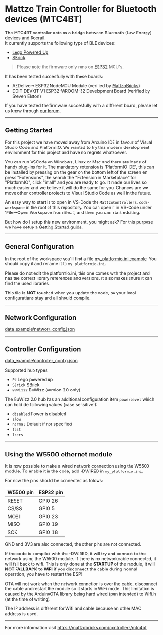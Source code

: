 # Mattzo Train Controller for Bluetooth devices (MTC4BT)


The MTC4BT controller acts as a bridge between Bluetooth (Low Energy) devices and Rocrail.  
It currently supports the following type of BLE devices:
- [Lego Powered Up](https://www.lego.com/nl-nl/product/hub-88009)
- [SBrick](https://sbrick.com/)

> Please note the firmware only runs on [ESP32](https://www.espressif.com/en/products/socs/esp32) MCU's. 

It has been tested succesfully with these boards:
- AZDelivery ESP32 NodeMCU Module (verified by [MattzoBricks](https://mattzobricks.com/forums/users/rbrink))
- DOIT DEVKIT V1 ESP32-WROOM-32 Development Board (verified by [Steven Elston](https://mattzobricks.com/forums/users/steve1814))

If you have tested the firmware succesfully with a different board, please let us know through [our forum](https://mattzobricks.com/forums/forum/mattzobricks-forum).

---
Getting Started
---
For this project we have moved away from Arduino IDE in favour of Visual Studio Code and PlatformIO. We wanted to try this modern development environment for this project and have no regrets whatsoever. 

You can run VSCode on Windows, Linux or Mac and there are loads of handy plug-ins for it. The mandatory extension is 'PlatformIO IDE', this can be installed by pressing on the gear on the bottom left of the screen en press "Extensions", the search the "Extension in Marketplace" for "PlatformIO", click "intall" and you are ready to go.  It made our lives so much easier and we believe it will do the same for you. Chances are we move other controller projects to Visual Studio Code as well in the future.

An easy way to start is to open in VS-Code the `MattzoControllers.code-workspace` in the root of this repository. You can open it in VS-Code under 'File->Open Workspace from file...', and then you can start edditing.

But how do I setup this new environment, you might ask?
For this purpose we have setup a [Getting Started guide](docs/README.md).

---
General Configuration
---
In the root of the workspace you'll find a file [my_platformio.ini.example](my_platformio.ini.example). You should copy it and rename it to `my_platformio.ini`. 

Please do not edit the platformio.ini, this one comes with the project and has the correct library references and versions. It also makes shure it can find the used libraries.

This file is **NOT** touched when you update the code, so your local configuratians stay and all should compile.

---
Network Configuration
---
[data_example/network_config.json](data_example/network_config.json)

---
Controller Configuration
---
[data_example/controller_config.json](data_example/controller_config.json)

Supported hub types
 - `PU` Lego powered up
 - `SBrick` SBrick
 - `BuWizz2` BuWizz (version 2.0 only)

 The BuWizz 2.0 hub has an additional configuration item `powerlevel` which can hold de following values (case sensitive!):
  - `disabled` Power is disabled
  -  `slow`
  -  `normal` Default if not specified
  -  `fast`
  -  `ldcrs`
  
---
Using the W5500 ethernet module
---
It is now possible to make a wired network connection using the W5500 module. To enable it in the code, add -DWIRED in `my_platformio.ini`.

For now the pins should be connected as folows:

| W5500 pin  | ESP32 pin |
|---|---|
| RESET | GPIO 26 |
| CS/SS  | GPIO 5  |
| MOSI  | GPIO 23 |
| MISO  | GPIO 19 |
| SCK   | GPIO 18 |

GND and 3V3 are also connected, the other pins are not connected.

If the code is compiled with the -DWIRED, it will try and connect to the network using the W5500 module. If there is no networkcable connected, it will fall back to wifi. This is only done at the **STARTUP** of the module, it will **NOT FALLBACK to WiFI** if you disconnect the cable during normal operation, you have to restart the ESP!

OTA will not work when the network connction is over the cable, disconnect the cable and restart the module so it starts in WiFi mode. This limitation is caused by the ArduinoOTA library being hard wired (pun intended) to Wifi.h (at the time of writing). 

The IP address is different for Wifi and cable because an other MAC address is used.

---
For more information visit https://mattzobricks.com/controllers/mtc4bt
